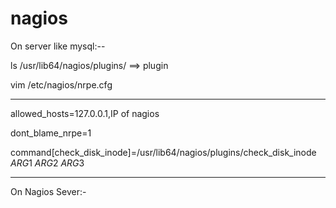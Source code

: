 # nagios

On server like mysql:--

ls /usr/lib64/nagios/plugins/  ==> plugin


vim /etc/nagios/nrpe.cfg  

---
allowed_hosts=127.0.0.1,IP of nagios

dont_blame_nrpe=1

command[check_disk_inode]=/usr/lib64/nagios/plugins/check_disk_inode  $ARG1$  $ARG2$  $ARG3$

----

On Nagios Sever:-


